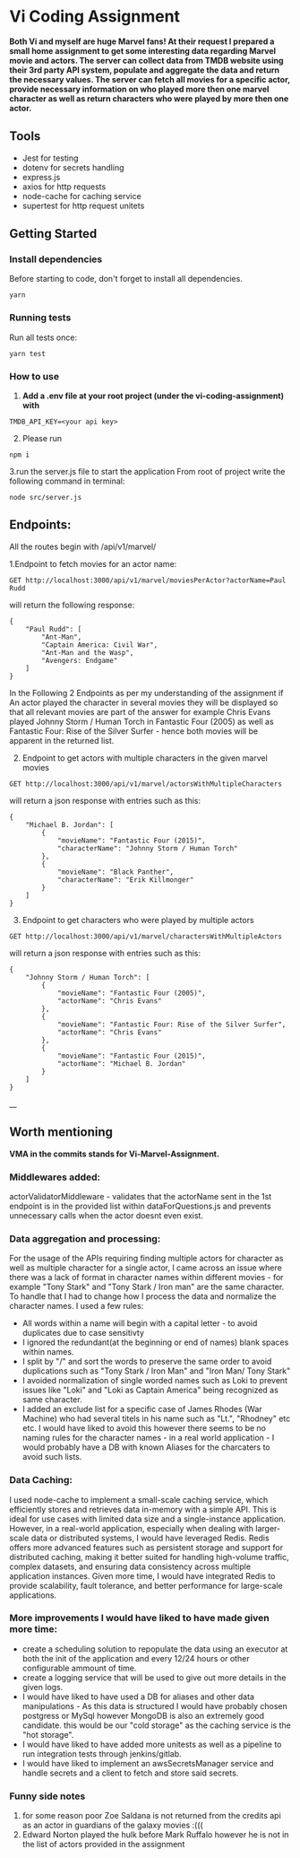 # Vi Coding Assignment 

__Both Vi and myself are huge Marvel fans!
At their request I prepared a small home assignment to get some interesting data regarding Marvel movie and actors.
The server can collect data from TMDB website using their 3rd party API system, populate and aggregate the data and return the necessary values.
The server can fetch all movies for a specific actor, provide necessary information on who played more then one marvel character as well as return characters who were played by more then one actor.__

## Tools
- Jest for testing
- dotenv for secrets handling
- express.js
- axios for http requests
- node-cache for caching service
- supertest for http request unitets

## Getting Started

### Install dependencies

Before starting to code, don't forget to install all dependencies.

```shell
yarn
```

### Running tests

Run all tests once:

```shell
yarn test
```

### How to use

1. __Add a .env file at your root project (under the vi-coding-assignment) with__
```shell
TMDB_API_KEY=<your api key>
```

2. Please run 
```shell
npm i
```
3.run the server.js file to start the application
From root of project write the following command in terminal:

```shell
node src/server.js
```

## Endpoints:
All the routes begin with /api/v1/marvel/

1.Endpoint to fetch movies for an actor name:
```shell
GET http://localhost:3000/api/v1/marvel/moviesPerActor?actorName=Paul Rudd
```

will return the following response: 

```shell
{
    "Paul Rudd": [
        "Ant-Man",
        "Captain America: Civil War",
        "Ant-Man and the Wasp",
        "Avengers: Endgame"
    ]
}
```

In the Following 2 Endpoints as per my understanding of the assignment if An actor played the character in several movies they will be displayed so that all relevant movies are part of the answer for example Chris Evans played Johnny Storm / Human Torch in Fantastic Four (2005) as well as Fantastic Four: Rise of the Silver Surfer - hence both movies will be apparent in the returned list.

2. Endpoint to get actors with multiple characters in the given marvel movies
```shell
GET http://localhost:3000/api/v1/marvel/actorsWithMultipleCharacters
```


will return a json response with entries such as this:
```shell
{
    "Michael B. Jordan": [
        {
            "movieName": "Fantastic Four (2015)",
            "characterName": "Johnny Storm / Human Torch"
        },
        {
            "movieName": "Black Panther",
            "characterName": "Erik Killmonger"
        }
    ]
}
```

3. Endpoint to get characters who were played by multiple actors
```shell
GET http://localhost:3000/api/v1/marvel/charactersWithMultipleActors
```

will return a json response with entries such as this:
```shell
{
    "Johnny Storm / Human Torch": [
        {
            "movieName": "Fantastic Four (2005)",
            "actorName": "Chris Evans"
        },
        {
            "movieName": "Fantastic Four: Rise of the Silver Surfer",
            "actorName": "Chris Evans"
        },
        {
            "movieName": "Fantastic Four (2015)",
            "actorName": "Michael B. Jordan"
        }
    ]
}
```


__



## Worth mentioning
__VMA in the commits stands for Vi-Marvel-Assignment.__

### Middlewares added:
actorValidatorMiddleware - validates that the actorName sent in the 1st endpoint is in the provided list within dataForQuestions.js and prevents unnecessary calls when the actor doesnt even exist.

### Data aggregation and processing:
For the usage of the APIs requiring finding multiple actors for character as well as multiple character for a single actor, I came across an issue where there was a lack of format in character names within different movies - for example "Tony Stark" and "Tony Stark / Iron man" are the same character.
To handle that I had to change how I process the data and normalize the  character names.
I used a few rules:
- All words within a name will begin with a capital letter - to avoid duplicates due to case sensitivty
- I ignored the redundant(at the beginning or end of names) blank spaces within names.
- I split by "/" and sort the words to preserve the same order to avoid duplications such as "Tony Stark / Iron Man" and "Iron Man/ Tony Stark"
- I avoided normalization of single worded names such as Loki to prevent issues like  "Loki" and  "Loki as Captain America" being recognized as same character.
- I added an exclude list for a specific case of James Rhodes (War Machine) who had several titels in his name such as "Lt.", "Rhodney" etc etc. I would have liked to avoid this however there seems to be no naming rules for the character names - in a real world application - I would probably have a DB with known Aliases for the charcaters to avoid such lists.

### Data Caching:
I used node-cache to implement a small-scale caching service, which efficiently stores and retrieves data in-memory with a simple API. This is ideal for use cases with limited data size and a single-instance application. However, in a real-world application, especially when dealing with larger-scale data or distributed systems, I would have leveraged Redis. Redis offers more advanced features such as persistent storage and support for distributed caching, making it better suited for handling high-volume traffic, complex datasets, and ensuring data consistency across multiple application instances. Given more time, I would have integrated Redis to provide scalability, fault tolerance, and better performance for large-scale applications.

### More improvements I would have liked to have made given more time:
- create a scheduling solution to repopulate the data using an executor at both the init of the application and every 12/24 hours or other configurable ammount of time.
- create a logging service that will be used to give out more details in the given logs.
- I would have liked to have used a DB for aliases and other data manipulations - As this data is structured I would have probably chosen postgress or MySql however MongoDB is also an extremely good candidate. this would be our "cold storage" as the caching service is the "hot storage".
- I would have liked to have added more unitests as well as a pipeline to run integration tests through jenkins/gitlab.
- I would have liked to implement an awsSecretsManager service and handle secrets and a client to fetch and store said secrets.

### Funny side notes
1. for some reason poor Zoe Saldana is not returned from the credits api as an actor in guardians of the galaxy movies :(((
2. Edward Norton played the hulk before Mark Ruffalo however he is not in the list of actors provided in the assignment
